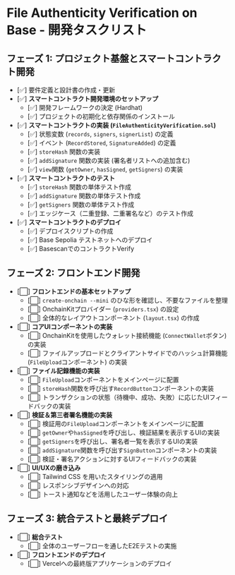 # File Authenticity Verification on Base - 開発タスクリスト

## フェーズ 1: プロジェクト基盤とスマートコントラクト開発

- [✅] 要件定義と設計書の作成・更新
- [✅] **スマートコントラクト開発環境のセットアップ**
  - [✅] 開発フレームワークの決定 (Hardhat)
  - [✅] プロジェクトの初期化と依存関係のインストール
- [✅] **スマートコントラクトの実装 (`FileAuthenticityVerification.sol`)**
  - [✅] 状態変数 (`records`, `signers`, `signerList`) の定義
  - [✅] イベント (`RecordStored`, `SignatureAdded`) の定義
  - [✅] `storeHash` 関数の実装
  - [✅] `addSignature` 関数の実装 (署名者リストへの追加含む)
  - [✅] `view`関数 (`getOwner`, `hasSigned`, `getSigners`) の実装
- [✅] **スマートコントラクトのテスト**
  - [✅] `storeHash` 関数の単体テスト作成
  - [✅] `addSignature` 関数の単体テスト作成
  - [✅] `getSigners` 関数の単体テスト作成
  - [✅] エッジケース（二重登録、二重署名など）のテスト作成
- [✅] **スマートコントラクトのデプロイ**
  - [✅] デプロイスクリプトの作成
  - [✅] Base Sepolia テストネットへのデプロイ
  - [✅] BasescanでのコントラクトVerify

## フェーズ 2: フロントエンド開発

- [⬜] **フロントエンドの基本セットアップ**
  - [⬜] `create-onchain --mini` のひな形を確認し、不要なファイルを整理
  - [⬜] OnchainKitプロバイダー (`providers.tsx`) の設定
  - [⬜] 全体的なレイアウトコンポーネント (`layout.tsx`) の作成
- [⬜] **コアUIコンポーネントの実装**
  - [⬜] OnchainKitを使用したウォレット接続機能 (`ConnectWallet`ボタン) の実装
  - [⬜] ファイルアップロードとクライアントサイドでのハッシュ計算機能 (`FileUpload`コンポーネント) の実装
- [⬜] **ファイル記録機能の実装**
  - [⬜] `FileUpload`コンポーネントをメインページに配置
  - [⬜] `storeHash`関数を呼び出す`RecordButton`コンポーネントの実装
  - [⬜] トランザクションの状態（待機中、成功、失敗）に応じたUIフィードバックの実装
- [⬜] **検証＆第三者署名機能の実装**
  - [⬜] 検証用の`FileUpload`コンポーネントをメインページに配置
  - [⬜] `getOwner`や`hasSigned`を呼び出し、検証結果を表示するUIの実装
  - [⬜] `getSigners`を呼び出し、署名者一覧を表示するUIの実装
  - [⬜] `addSignature`関数を呼び出す`SignButton`コンポーネントの実装
  - [⬜] 検証・署名アクションに対するUIフィードバックの実装
- [⬜] **UI/UXの磨き込み**
  - [⬜] Tailwind CSS を用いたスタイリングの適用
  - [⬜] レスポンシブデザインへの対応
  - [⬜] トースト通知などを活用したユーザー体験の向上

## フェーズ 3: 統合テストと最終デプロイ

- [⬜] **総合テスト**
  - [⬜] 全体のユーザーフローを通したE2Eテストの実施
- [⬜] **フロントエンドのデプロイ**
  - [⬜] Vercelへの最終版アプリケーションのデプロイ